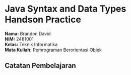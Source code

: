 # Java Syntax and Data Types Handson Practice

**Nama:** Brandon David \
**NIM:** 2481001 \
**Kelas:** Teknik Informatika \
**Mata Kuliah:** Pemrograman Berorientasi Objek

## Catatan Pembelajaran